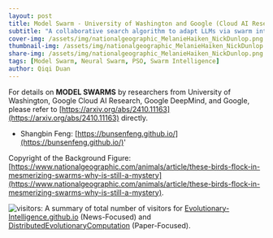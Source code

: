 ```yaml
---
layout: post
title: Model Swarm - University of Washington and Google (Cloud AI Research and DeepMind)
subtitle: "A collaborative search algorithm to adapt LLMs via swarm intelligence"
cover-img: /assets/img/nationalgeographic_MelanieHaiken_NickDunlop.png
thumbnail-img: /assets/img/nationalgeographic_MelanieHaiken_NickDunlop.png
share-img: /assets/img/nationalgeographic_MelanieHaiken_NickDunlop.png
tags: [Model Swarm, Neural Swarm, PSO, Swarm Intelligence]
author: Qiqi Duan
---
```


For details on **MODEL SWARMS** by researchers from
University of Washington,
Google Cloud AI Research,
Google DeepMind,
and Google,
please refer to [https://arxiv.org/abs/2410.11163](https://arxiv.org/abs/2410.11163) directly.

- Shangbin Feng: [https://bunsenfeng.github.io/](https://bunsenfeng.github.io/)'



Copyright of the Background Figure:
[https://www.nationalgeographic.com/animals/article/these-birds-flock-in-mesmerizing-swarms-why-is-still-a-mystery](https://www.nationalgeographic.com/animals/article/these-birds-flock-in-mesmerizing-swarms-why-is-still-a-mystery).

![visitors](https://visitor-badge.laobi.icu/badge?page_id=Evolutionary-Intelligence.DistributedEvolutionaryComputation):
A summary of total number of visitors for
[Evolutionary-Intelligence.github.io](https://evolutionary-intelligence.github.io/)
(News-Focused) and
[DistributedEvolutionaryComputation](https://github.com/Evolutionary-Intelligence/DistributedEvolutionaryComputation)
(Paper-Focused).
